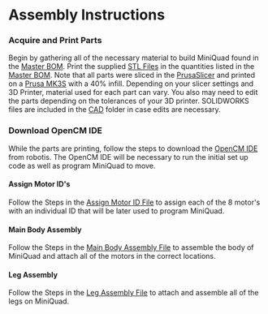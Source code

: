 # Assembly Instructions

### Acquire and Print Parts

Begin by gathering all of the necessary material to build MiniQuad found in the [Master BOM](https://github.com/MiniQuad/robot/blob/master/Master%20BOM.md). Print the supplied [STL Files](https://github.com/MiniQuad/robot/tree/master/STL%20Files) in the quantities listed in the [Master BOM](https://github.com/MiniQuad/robot/blob/master/Master%20BOM.md). Note that all parts were sliced in the [PrusaSlicer](https://www.prusa3d.com/prusaslicer/) and printed on a [Prusa MK3S](https://shop.prusa3d.com/en/3d-printers/180-original-prusa-i3-mk3s-kit.html?gclid=Cj0KCQjwvvj5BRDkARIsAGD9vlIFy3uEIDK6V4373JYZdU8jZu2v4UQswNzl50jHS7kUwZr2Ial2l-0aAnDAEALw_wcB) with a 40% infill. Depending on your slicer settings and 3D Printer, material used for each part can vary. You also may need to edit the parts depending on the tolerances of your 3D printer. SOLIDWORKS files are included in the [CAD](https://github.com/MiniQuad/robot/tree/master/CAD) folder in case edits are necessary.

### Download OpenCM IDE

While the parts are printing, follow the steps to download the [OpenCM IDE](https://emanual.robotis.com/docs/en/software/opencm_ide/getting_started/) from robotis. The OpenCM IDE will be necessary to run the initial set up code as well as program MiniQuad to move. 

#### Assign Motor ID's
Follow the Steps in the [Assign Motor ID File](https://github.com/MiniQuad/robot/blob/master/Assembly%20Files/1%20Assign%20Motor%20ID's.md) to assign each of the 8 motor's with an individual ID that will be later used to program MiniQuad.

#### Main Body Assembly
Follow the Steps in the [Main Body Assembly File](https://github.com/MiniQuad/robot/blob/master/Assembly%20Files/2%20Main%20Body%20Assembly.md) to assemble the body of MiniQuad and attach all of the motors in the correct locations.

#### Leg Assembly
Follow the Steps in the [Leg Assembly File](https://github.com/MiniQuad/robot/blob/master/Assembly%20Files/3%20Leg%20Assembly.md) to attach and assemble all of the legs on MiniQuad.



